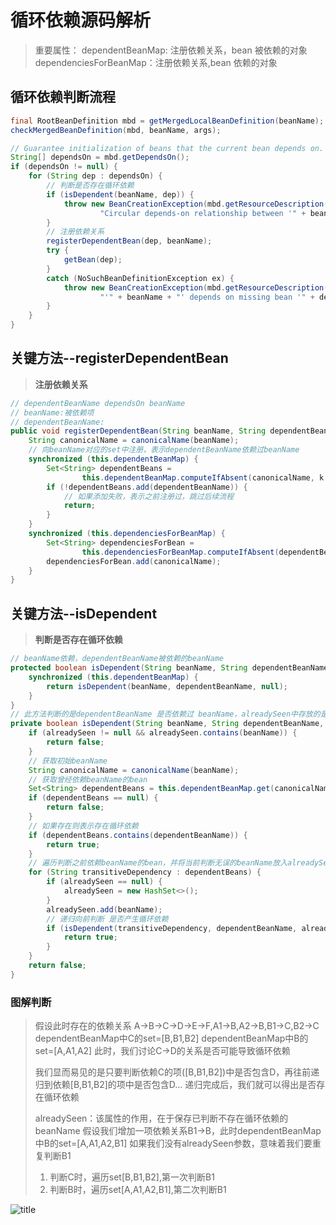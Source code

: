# 循环依赖源码解析
> 重要属性：
> dependentBeanMap: 注册依赖关系，bean 被依赖的对象
> dependenciesForBeanMap：注册依赖关系,bean 依赖的对象
>
## 循环依赖判断流程
```java
final RootBeanDefinition mbd = getMergedLocalBeanDefinition(beanName);
checkMergedBeanDefinition(mbd, beanName, args);

// Guarantee initialization of beans that the current bean depends on.
String[] dependsOn = mbd.getDependsOn();
if (dependsOn != null) {
    for (String dep : dependsOn) {
        // 判断是否存在循环依赖
        if (isDependent(beanName, dep)) {
            throw new BeanCreationException(mbd.getResourceDescription(), beanName,
                    "Circular depends-on relationship between '" + beanName + "' and '" + dep + "'");
        }
        // 注册依赖关系
        registerDependentBean(dep, beanName);
        try {
            getBean(dep);
        }
        catch (NoSuchBeanDefinitionException ex) {
            throw new BeanCreationException(mbd.getResourceDescription(), beanName,
                    "'" + beanName + "' depends on missing bean '" + dep + "'", ex);
        }
    }
}
```

## 关键方法--registerDependentBean
> **注册依赖关系**
```java
// dependentBeanName dependsOn beanName
// beanName:被依赖项
// dependentBeanName:
public void registerDependentBean(String beanName, String dependentBeanName) {
    String canonicalName = canonicalName(beanName);
    // 向beanName对应的set中注册，表示dependentBeanName依赖过beanName
    synchronized (this.dependentBeanMap) {
        Set<String> dependentBeans =
                this.dependentBeanMap.computeIfAbsent(canonicalName, k -> new LinkedHashSet<>(8));
        if (!dependentBeans.add(dependentBeanName)) {
            // 如果添加失败，表示之前注册过，跳过后续流程
            return;
        }
    }
    synchronized (this.dependenciesForBeanMap) {
        Set<String> dependenciesForBean =
                this.dependenciesForBeanMap.computeIfAbsent(dependentBeanName, k -> new LinkedHashSet<>(8));
        dependenciesForBean.add(canonicalName);
    }
}
```

## 关键方法--isDependent
> **判断是否存在循环依赖**
```java
// beanName依赖，dependentBeanName被依赖的beanName
protected boolean isDependent(String beanName, String dependentBeanName) {
    synchronized (this.dependentBeanMap) {
        return isDependent(beanName, dependentBeanName, null);
    }
}
// 此方法判断的是dependentBeanName 是否依赖过 beanName，alreadySeen中存放的是已判断过的bean，无需重复判断
private boolean isDependent(String beanName, String dependentBeanName, @Nullable Set<String> alreadySeen) {
    if (alreadySeen != null && alreadySeen.contains(beanName)) {
        return false;
    }
    // 获取初始beanName
    String canonicalName = canonicalName(beanName);
    // 获取曾经依赖beanName的bean
    Set<String> dependentBeans = this.dependentBeanMap.get(canonicalName);
    if (dependentBeans == null) {
        return false;
    }
    // 如果存在则表示存在循环依赖
    if (dependentBeans.contains(dependentBeanName)) {
        return true;
    }
    // 遍历判断之前依赖beanName的bean，并将当前判断无误的beanName放入alreadySeen中
    for (String transitiveDependency : dependentBeans) {
        if (alreadySeen == null) {
            alreadySeen = new HashSet<>();
        }
        alreadySeen.add(beanName);
        // 递归向前判断 是否产生循环依赖
        if (isDependent(transitiveDependency, dependentBeanName, alreadySeen)) {
            return true;
        }
    }
    return false;
}
```

### 图解判断
> 假设此时存在的依赖关系 A->B->C->D->E->F,A1->B,A2->B,B1->C,B2->C
> dependentBeanMap中C的set=[B,B1,B2]
> dependentBeanMap中B的set=[A,A1,A2]
> 此时，我们讨论C->D的关系是否可能导致循环依赖
> 
> 我们显而易见的是只要判断依赖C的项([B,B1,B2])中是否包含D，再往前递归到依赖[B,B1,B2]的项中是否包含D...
> 递归完成后，我们就可以得出是否存在循环依赖
> 
> alreadySeen：该属性的作用，在于保存已判断不存在循环依赖的beanName
> 假设我们增加一项依赖关系B1->B，此时dependentBeanMap中B的set=[A,A1,A2,B1]
> 如果我们没有alreadySeen参数，意味着我们要重复判断B1
> 1. 判断C时，遍历set[B,B1,B2],第一次判断B1
> 2. 判断B时，遍历set[A,A1,A2,B1],第二次判断B1
> 

![title](../image/循环依赖.png)